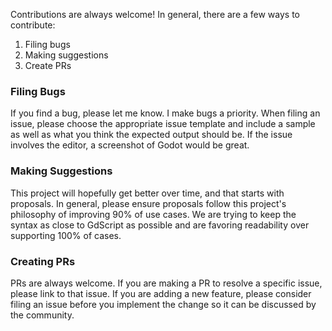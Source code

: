 Contributions are always welcome! In general, there are a few ways to contribute:

1. Filing bugs
2. Making suggestions
3. Create PRs

### Filing Bugs
If you find a bug, please let me know. I make bugs a priority. When filing an issue,
please choose the appropriate issue template and include a sample as well as what you
think the expected output should be. If the issue involves the editor, a screenshot of
Godot would be great.

### Making Suggestions
This project will hopefully get better over time, and that starts with proposals. In 
general, please ensure proposals follow this project's philosophy of improving 90% of
use cases. We are trying to keep the syntax as close to GdScript as possible and are
favoring readability over supporting 100% of cases.

### Creating PRs
PRs are always welcome. If you are making a PR to resolve a specific issue, please link 
to that issue. If you are adding a new feature, please consider filing an issue before 
you implement the change so it can be discussed by the community.